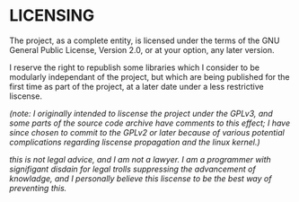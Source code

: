 LICENSING
=========

The project, as a complete entity, is licensed under the terms of the GNU
General Public License, Version 2.0, or at your option, any later version.

I reserve the right to republish some libraries which I consider to be
modularly independant of the project, but which are being published for the
first time as part of the project, at a later date under a less restrictive
liscense.

*(note: I originally intended to liscense the project under the GPLv3, and
some parts of the source code archive have comments to this effect; I have
since chosen to commit to the GPLv2 or later because of various
potential complications regarding liscense propagation and the linux
kernel.)*

*this is not legal advice, and I am not a lawyer. I am a programmer with
signifigant disdain for legal trolls suppressing the advancement of
knowladge, and I personally believe this liscense to be the best way of
preventing this.*

